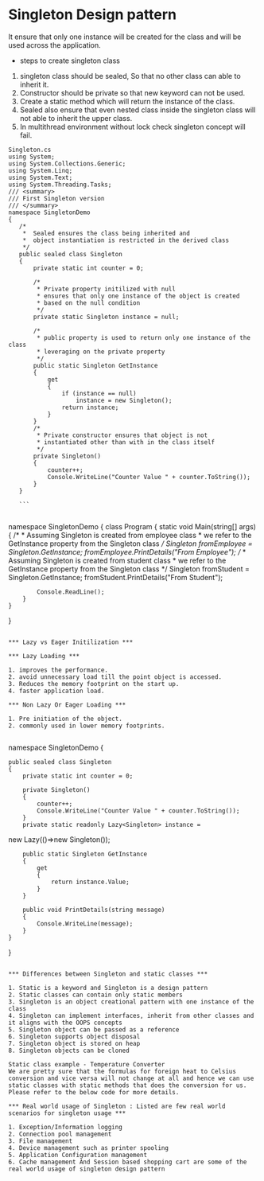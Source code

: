 # Singleton Design pattern

It ensure that only one instance will be created for the class and will be used across the application.

 - steps to create singleton class

 1. singleton class should be sealed, So that no other class can able to inherit it.
 2. Constructor should be private so that new keyword can not be used.
 3. Create a static method which will return the instance of the class.
 4. Sealed also ensure that even nested class inside the singleton class will not able to inherit the upper class.
 5. In multithread environment without lock check singleton concept will fail.


 ```
Singleton.cs
using System;
using System.Collections.Generic;
using System.Linq;
using System.Text;
using System.Threading.Tasks;
/// <summary>
/// First Singleton version
/// </summary>
namespace SingletonDemo
{
    /*
     *  Sealed ensures the class being inherited and
     *  object instantiation is restricted in the derived class
     */
    public sealed class Singleton
    {
        private static int counter = 0;

        /*
         * Private property initilized with null
         * ensures that only one instance of the object is created
         * based on the null condition
         */
        private static Singleton instance = null;
       
        /*
         * public property is used to return only one instance of the class
         * leveraging on the private property
         */
        public static Singleton GetInstance
        {
            get
            {
                if (instance == null)
                    instance = new Singleton();
                return instance;
            }
        }
        /*
         * Private constructor ensures that object is not
         * instantiated other than with in the class itself
         */
        private Singleton()
        {
            counter++;
            Console.WriteLine("Counter Value " + counter.ToString());
        }
    }

    ```


```

namespace SingletonDemo
{
    class Program
    {
        static void Main(string[] args)
        {
            /*
             * Assuming Singleton is created from employee class
             * we refer to the GetInstance property from the Singleton class
             */
            Singleton fromEmployee = Singleton.GetInstance;
            fromEmployee.PrintDetails("From Employee");
            /*
             * Assuming Singleton is created from student class
             * we refer to the GetInstance property from the Singleton class
             */
            Singleton fromStudent = Singleton.GetInstance;
            fromStudent.PrintDetails("From Student");

            Console.ReadLine();
        }
    }
}

```

*** Lazy vs Eager Initilization ***

*** Lazy Loading ***

1. improves the performance.
2. avoid unnecessary load till the point object is accessed.
3. Reduces the memory footprint on the start up.
4. faster application load.

*** Non Lazy Or Eager Loading ***

1. Pre initiation of the object.
2. commonly used in lower memory footprints.


```

namespace SingletonDemo
{
   
    public sealed class Singleton
    {
        private static int counter = 0;
       
        private Singleton()
        {
            counter++;
            Console.WriteLine("Counter Value " + counter.ToString());
        }
        private static readonly Lazy<Singleton> instance = 
new Lazy<Singleton>(()=>new Singleton());
       
        public static Singleton GetInstance
        {
            get
            {
                return instance.Value;
            }
        }
       
        public void PrintDetails(string message)
        {
            Console.WriteLine(message);
        }       
    }
} 

```

*** Differences between Singleton and static classes ***

1. Static is a keyword and Singleton is a design pattern
2. Static classes can contain only static members
3. Singleton is an object creational pattern with one instance of the class
4. Singleton can implement interfaces, inherit from other classes and it aligns with the OOPS concepts
5. Singleton object can be passed as a reference
6. Singleton supports object disposal
7. Singleton object is stored on heap
8. Singleton objects can be cloned

Static class example - Temperature Converter 
We are pretty sure that the formulas for foreign heat to Celsius conversion and vice versa will not change at all and hence we can use static classes with static methods that does the conversion for us. Please refer to the below code for more details.

*** Real world usage of Singleton : Listed are few real world scenarios for singleton usage ***

1. Exception/Information logging
2. Connection pool management 
3. File management
4. Device management such as printer spooling
5. Application Configuration management
6. Cache management And Session based shopping cart are some of the real world usage of singleton design pattern